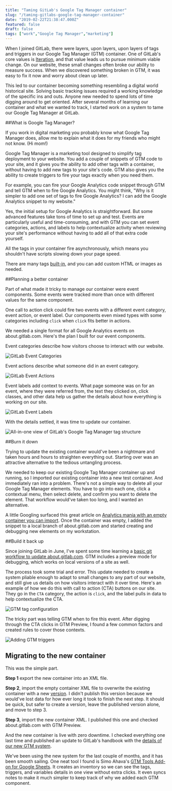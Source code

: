 ```yaml
---
title: "Taming GitLab's Google Tag Manager container"
slug: "/taming-gitlabs-google-tag-manager-container"
date: "2019-02-22T21:38:47.000Z"
featured: false
draft: false
tags: ["work","Google Tag Manager","marketing"]
---
```


When I joined GitLab, there were layers, upon layers, upon layers of tags and triggers in our Google Tag Manager (GTM) container. One of GitLab's core values is [Iteration](https://about.gitlab.com/handbook/values/#iteration/), and that value leads us to pursue minimum viable change. On our website, these small changes often broke our ability to measure success. When we discovered something broken in GTM, it was easy to fix it now and worry about clean up later.

This led to our container becoming something resembling a digital world historical site. Solving basic tracking issues required a working knowledge of the specific ins and outs. Anyone new needed to spend lots of time digging around to get oriented. After several months of learning our container and what we wanted to track, I started work on a system to tame our Google Tag Manager at GitLab.

##What is Google Tag Manager?

If you work in digital marketing you probably know what Google Tag Manager does, allow me to explain what it does for my friends who might not know. (Hi mom!)

Google Tag Manager is a marketing tool designed to simplify tag deployment to your website. You add a couple of snippets of GTM code to your site, and it gives you the ability to add other tags with a container, without having to add new tags to your site's code. GTM also gives you the ability to create triggers to fire your tags exactly when you need them.

For example, you can fire your Google Analytics code snippet through GTM and tell GTM when to fire Google Analytics. You might think, "Why is it simpler to add one set of tags to fire Google Analytics? I can add the Google Analytics snippet to my website."

Yes, the initial setup for Google Analytics is straightforward. But some advanced features take tons of time to set up and test. Events are particularly useful and time-consuming, and with GTM you can set event categories, actions, and labels to help contextualize activity when reviewing your site's performance without having to add all of that extra code yourself.

All the tags in your container fire asynchronously, which means you shouldn't have scripts slowing down your page speed.

There are many tags [built-in](https://support.google.com/tagmanager/answer/6106924?hl=en/), and you can add custom HTML or images as needed.

##Planning a better container

Part of what made it tricky to manage our container were event components. Some events were tracked more than once with different values for the same component.

One call to action click could fire two events with a different event category, event action, or event label. Our components even mixed types with some categories including `click` when `click` fits better in actions.

We needed a single format for all Google Analytics events on about.gitlab.com. Here's the plan I built for our event components.

Event categories describe how visitors choose to interact with our website.

![GitLab Event Categories](https://f001.backblazeb2.com/file/shanerice-com/event-categories.png)

Event actions describe what someone did in an event category.

![GitLab Event Actions](https://f001.backblazeb2.com/file/shanerice-com/event-actions.png)

Event labels add context to events. What page someone was on for an event, where they were referred from, the text they clicked on, click classes, and other data help us gather the details about how everything is working on our site.

![GitLab Event Labels](https://f001.backblazeb2.com/file/shanerice-com/event-labels.png)

With the details settled, it was time to update our container.

![All-in-one view of GitLab's Google Tag Manager tag structure](https://f001.backblazeb2.com/file/shanerice-com/all-event-metadata.png)

##Burn it down

Trying to update the existing container would've been a nightmare and taken hours and hours to straighten everything out. Starting over was an attractive alternative to the tedious untangling process.

We needed to keep our existing Google Tag Manager container up and running, so I imported our existing container into a new test container. And immediately ran into a problem. There's not a simple way to delete all your Google Tag Manager elements. You have to go into each one, click a contextual menu, then select delete, and confirm you want to delete the element. That workflow would've taken too long, and I wanted an alternative.

A little Googling surfaced this great article on [Analytics mania with an empty container you can import](https://www.analyticsmania.com/post/clear-google-tag-manager-container/). Once the container was empty, I added the snippet to a local branch of about.gitlab.com and started creating and debugging new elements on my workstation.

##Build it back up

Since joining GitLab in June, I've spent some time learning a [basic git workflow to update about.gitlab.com](https://about.gitlab.com/handbook/git-page-update/). GTM includes a preview mode for debugging, which works on local versions of a site as well.

The process took some trial and error. This update needed to create a system pliable enough to adapt to small changes to any part of our website, and still give us details on how visitors interact with it over time. Here's an example of how we do this with call to action (CTA) buttons on our site. They go in the `CTA` category, the action is `click`, and the label pulls in data to help contextualize the CTA.

![GTM tag configuration](https://f001.backblazeb2.com/file/shanerice-com/tag-config.png)

The tricky part was telling GTM when to fire this event. After digging through the CTA clicks in GTM Preview, I found a few common factors and created rules to cover those contexts.

![Adding GTM triggers](https://f001.backblazeb2.com/file/shanerice-com/triggers-for-tags.png)

## Migrating to the new container

This was the simple part.

**Step 1** export the new container into an XML file.

**Step 2**, import the empty container XML file to overwrite the existing container with a new [version](https://developers.google.com/tag-manager/api/v1/reference/accounts/containers/versions/). I didn't publish this version because we would've lost data for how ever long it took to finish the next step. It should be quick, but safer to create a version, leave the published version alone, and move to step 3.

**Step 3**, import the new container XML. I published this one and checked about.gitlab.com with GTM Preview.

And the new container is live with zero downtime. I checked everything one last time and published an update to GitLab's handbook with the [details of our new GTM system](https://about.gitlab.com/handbook/marketing/marketing-sales-development/online-marketing/#gitlab-google-tag-manager-system).

We've been using the new system for the last couple of months, and it has been smooth sailing. One neat tool I found is Simo Ahava's [GTM Tools Add-on for Google Sheets](https://www.simoahava.com/tools/gtm-tools-by-simo-ahava/). It creates an inventory so we can see the tags, triggers, and variables details in one view without extra clicks. It even syncs notes to make it much simpler to keep track of why we added each GTM component.